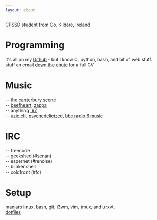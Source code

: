 ```yaml
---
layout: about
---
```


[CPSSD](http://www.computing.dcu.ie/undergraduate/pssd/computational-problem-solving-software-development-cpssd) student from Co. Kildare, Ireland

# Programming
it's all on my [Github](https://github.com/sentriz) - but I know C, python, bash, and bit of web stuff.  
stuff an email [down the chute](mailto:senan@senan.xyz) for a full CV

# Music
-- the [canterbury scene](https://en.wikipedia.org/wiki/Canterbury_scene)  
-- [beefheart](http://open.spotify.com/album/0DFhGsFKG7G58cke33GlAh), [zappa](http://open.spotify.com/artist/6ra4GIOgCZQZMOaUECftGN)  
-- anything ['67](https://en.wikipedia.org/wiki/1967_in_music)  
-- [uzic.ch](http://stream.uzic.ch:9010/), [psychedelicized](http://199.58.160.146:8006/), [bbc radio 6 music](http://bbcmedia.ic.llnwd.net/stream/bbcmedia_6music_mf_p?s=1469283931&e=1469298331&h=4423c0d9919cfee73a82c1de6178bc84)

# IRC
-- freenode  
-- geekshed ([#senan](https://kiwiirc.com/client/irc.geekshed.net/?nick=username|?#senan))  
-- espernet (#renoise)  
-- blinkenshell  
-- coldfront (#fc)

# Setup
[manjaro linux](https://manjaro.github.io/), bash, git, [i3wm](https://i3wm.org/), vim, tmux, and urxvt.  
[dotfiles](https://github.com/sentriz/dotfiles)
